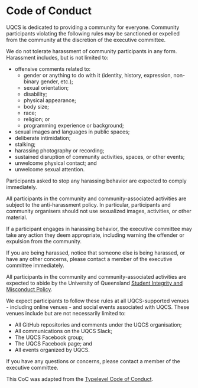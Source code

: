 # Code of Conduct

UQCS is dedicated to providing a community for everyone. Community participants violating the following rules may be sanctioned or expelled from the community at the discretion of the executive committee.

We do not tolerate harassment of community participants in any form. Harassment includes, but is not limited to:
* offensive comments related to:
  * gender or anything to do with it (identity, history, expression, non-binary gender, etc.);
  * sexual orientation;
  * disability;
  * physical appearance;
  * body size;
  * race;
  * religion; or
  * programming experience or background;
* sexual images and languages in public spaces;
* deliberate intimidation;
* stalking;
* harassing photography or recording;
* sustained disruption of community activities, spaces, or other events;
* unwelcome physical contact; and
* unwelcome sexual attention.

Participants asked to stop any harassing behavior are expected to comply immediately.

All participants in the community and community-associated activities are subject to the anti-harassment policy. In particular, participants and community organisers should not use sexualized images, activities, or other material.

If a participant engages in harassing behavior, the executive committee may take any action they deem appropriate, including warning the offender or expulsion from the community.

If you are being harassed, notice that someone else is being harassed, or have any other concerns, please contact a member of the executive committee immediately.

All participants in the community and community-associated activities are expected to abide by the University of Queensland [Student Integrity and Misconduct Policy](http://ppl.app.uq.edu.au/content/3.60.04-student-integrity-and-misconduct).

We expect participants to follow these rules at all UQCS-supported venues - including online venues - and social events associated with UQCS. These venues include but are not necessarily limited to:

- All GitHub repositories and comments under the UQCS organisation;
- All communications on the UQCS Slack;
- The UQCS Facebook group;
- The UQCS Facebook page; and 
- All events organized by UQCS.

If you have any questions or concerns, please contact a member of the executive committee.

This CoC was adapted from the [Typelevel Code of Conduct](https://typelevel.org/conduct).